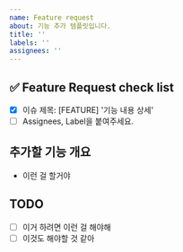 ```yaml
---
name: Feature request
about: 기능 추가 템플릿입니다.
title: ''
labels: ''
assignees: ''
---
```


## ✅ Feature Request check list

- [x] 이슈 제목: [FEATURE] '기능 내용 상세'
- [ ] Assignees, Label을 붙여주세요.

## 추가할 기능 개요

- 이런 걸 할거야

## TODO

- [ ] 이거 하려면 이런 걸 해야해
- [ ] 이것도 해야할 것 같아
